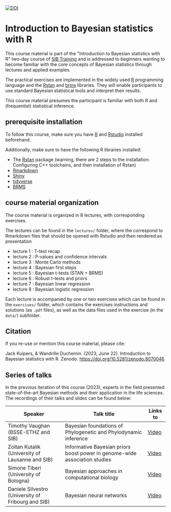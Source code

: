[![DOI](https://zenodo.org/badge/DOI/10.5281/zenodo.8070046.svg)](https://doi.org/10.5281/zenodo.8070046)



# Introduction to Bayesian statistics with R

This course material is part of the "Introduction to Bayesian statistics with R" two-day course of [SIB Training](https://www.sib.swiss/training/upcoming-training-courses) and is 
 addressed to beginners wanting to become familiar with the core concepts of Bayesian statistics through lectures and applied examples. 

The practical exercises are implemented in the widely used [R](https://www.r-project.org/) programming language and the [Rstan](https://mc-stan.org/users/interfaces/rstan) and [brms](https://cran.r-project.org/web/packages/brms/index.html) libraries. They will enable participants to use standard Bayesian statistical tools and interpret their results.

This course material presumes the participant is familiar with both R and (frequentist) statistical inference.


## prerequisite installation

To follow this course, make sure you have [R](https://www.r-project.org/) and [Rstudio](https://www.rstudio.com/) installed beforehand.

Additionally, make sure to have the following R libraries installed:

 * The [Rstan](https://github.com/stan-dev/rstan/wiki/RStan-Getting-Started) package (warning, there are 2 steps to the installation: Configuring C++ toolchains, and then installation of Rstan)
 * [Rmarkdown](https://rmarkdown.rstudio.com/lesson-1.html)
 * [Shiny](https://shiny.rstudio.com/tutorial/written-tutorial/lesson1/)
 * [tidyverse](https://www.tidyverse.org/packages/)
 * [BRMS](https://cran.r-project.org/web/packages/brms/index.html)


## course material organization

The course material is organized in 8 lectures, with corresponding exercises.

The lectures can be found in the `lectures/` folder,
where the correspond to Rmarkdown files that should be opened with Rstudio and then rendered as presentation

 * lecture 1 : T-test recap
 * lecture 2 : P-values and confidence intervals
 * lecture 3 : Monte Carlo methods
 * lecture 4 : Bayesian first steps
 * lecture 5 : Bayesian t-tests (STAN + BRMS)
 * lecture 6 : Robust t-tests and priors
 * lecture 7 : Bayesian linear regression
 * lecture 8 : Bayesian logistic regression

Each lecture is accompanied by one or two exercises which can be found in the `exercises/` folder, which contains the exercises instructions and solutions (as `.pdf` files), as well as the data files used in the exercise (in the `data/`) subfolder.

## Citation

If you re-use or mention this course material, please cite:

Jack Kuipers, & Wandrille Duchemin. (2023, June 22). Introduction to Bayesian statistics with R. Zenodo. https://doi.org/10.5281/zenodo.8070046


## Series of talks

In the previous iteration of this course (2023), experts in the field presented state-of-the-art Bayesian methods and their application in the life sciences. The recordings of their talks and slides can be found below:


| Speaker      | Talk title | Links to | 
| ----------- | ----------- | ----------- |
| Timothy Vaughan (BSSE-ETHZ and SIB)   | Bayesian foundations of Phylogenetic and Phylodynamic inference  | [Video](https://youtu.be/5_Dx3x9L6UU) |
| Zoltan Kutalik (University of Lausanne and SIB)   | Informative Bayesian priors boost power in genome-wide association studies | [Video](https://youtu.be/xQ46n5jbhyY) |
| Simone Tiberi (University of Bologna)      | Bayesian approaches in computational biology | [Video](https://youtu.be/P_wXv1iFlSk) |
| Daniele Silvestro (University of Fribourg and SIB)   | Bayesian neural networks | [Video](https://youtu.be/O0KPqrwshPw) |
